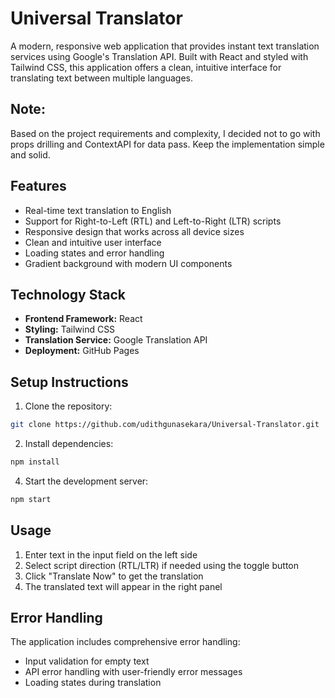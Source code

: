 # Universal Translator

A modern, responsive web application that provides instant text translation services using Google's Translation API. Built with React and styled with Tailwind CSS, this application offers a clean, intuitive interface for translating text between multiple languages.

## Note:
Based on the project requirements and complexity, I decided not to go with props drilling and ContextAPI for data pass. Keep the implementation simple and solid.

## Features

- Real-time text translation to English
- Support for Right-to-Left (RTL) and Left-to-Right (LTR) scripts
- Responsive design that works across all device sizes
- Clean and intuitive user interface
- Loading states and error handling
- Gradient background with modern UI components

## Technology Stack

- **Frontend Framework:** React
- **Styling:** Tailwind CSS
- **Translation Service:** Google Translation API
- **Deployment:** GitHub Pages

## Setup Instructions

1. Clone the repository:
```bash
git clone https://github.com/udithgunasekara/Universal-Translator.git
```

2. Install dependencies:
```bash
npm install
```

4. Start the development server:
```bash
npm start
```

## Usage

1. Enter text in the input field on the left side
2. Select script direction (RTL/LTR) if needed using the toggle button
3. Click "Translate Now" to get the translation
4. The translated text will appear in the right panel


## Error Handling

The application includes comprehensive error handling:
- Input validation for empty text
- API error handling with user-friendly error messages
- Loading states during translation
